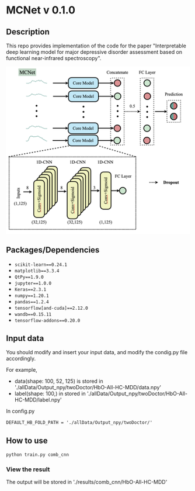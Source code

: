 # MCNet v 0.1.0

## Description
This repo provides implementation of the code for the paper "Interpretable deep learning model for major depressive disorder assessment based on functional near-infrared spectroscopy".

![MCNet](figures/MCNet.png)

## Packages/Dependencies
- `scikit-learn==0.24.1`
- `matplotlib==3.3.4`
- `QtPy==1.9.0`
- `jupyter==1.0.0`
- `Keras==2.3.1`
- `numpy==1.20.1`
- `pandas==1.2.4`
- `tensorflow[and-cuda]==2.12.0`
- `wandb==0.15.11`
- `tensorflow-addons==0.20.0`

## Input data 

You should modify and insert your input data, and modify the condig.py file accordingly.

For example, 
- data(shape: 100, 52, 125) is stored in './allData/Output_npy/twoDoctor/HbO-All-HC-MDD/data.npy'
- label(shape: 100,) in stored in './allData/Output_npy/twoDoctor/HbO-All-HC-MDD/label.npy' 

In config.py
```
DEFAULT_HB_FOLD_PATH = './allData/Output_npy/twoDoctor/'
```
## How to use

```
python train.py comb_cnn
```


### View the result

The output will be stored in './results/comb_cnn/HbO-All-HC-MDD'

